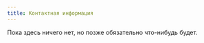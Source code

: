 ```yaml
---
title: Контактная информация
---
```


Пока здесь ничего нет, но позже обязательно что-нибудь будет.
